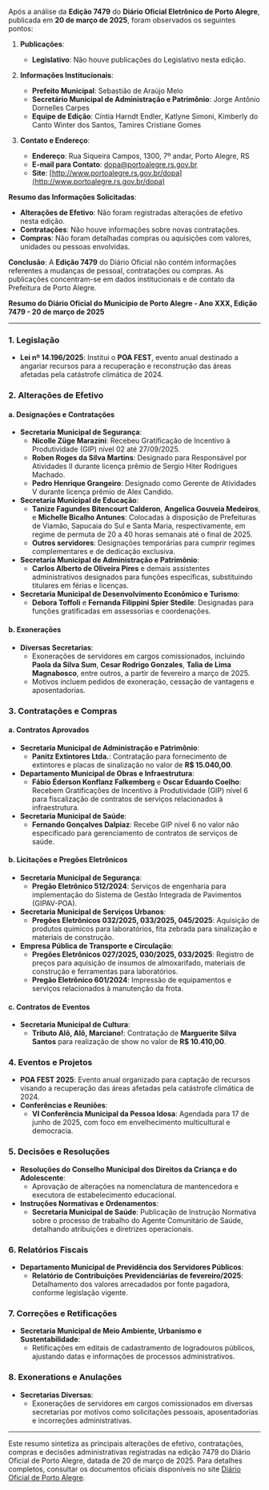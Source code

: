 Após a análise da **Edição 7479** do **Diário Oficial Eletrônico de Porto Alegre**, publicada em **20 de março de 2025**, foram observados os seguintes pontos:

1. **Publicações**:
   - **Legislativo**: Não houve publicações do Legislativo nesta edição.

2. **Informações Institucionais**:
   - **Prefeito Municipal**: Sebastião de Araújo Melo
   - **Secretário Municipal de Administração e Patrimônio**: Jorge Antônio Dornelles Carpes
   - **Equipe de Edição**: Cíntia Harndt Endler, Katlyne Simoni, Kimberly do Canto Winter dos Santos, Tamires Cristiane Gomes

3. **Contato e Endereço**:
   - **Endereço**: Rua Siqueira Campos, 1300, 7º andar, Porto Alegre, RS
   - **E-mail para Contato**: dopa@portoalegre.rs.gov.br
   - **Site**: [http://www.portoalegre.rs.gov.br/dopa](http://www.portoalegre.rs.gov.br/dopa)

**Resumo das Informações Solicitadas**:
- **Alterações de Efetivo**: Não foram registradas alterações de efetivo nesta edição.
- **Contratações**: Não houve informações sobre novas contratações.
- **Compras**: Não foram detalhadas compras ou aquisições com valores, unidades ou pessoas envolvidas.

**Conclusão**:
A **Edição 7479** do Diário Oficial não contém informações referentes a mudanças de pessoal, contratações ou compras. As publicações concentram-se em dados institucionais e de contato da Prefeitura de Porto Alegre.

**Resumo do Diário Oficial do Município de Porto Alegre - Ano XXX, Edição 7479 - 20 de março de 2025**

---

### **1. Legislação**
- **Lei nº 14.196/2025**: Institui o **POA FEST**, evento anual destinado a angariar recursos para a recuperação e reconstrução das áreas afetadas pela catástrofe climática de 2024.

### **2. Alterações de Efetivo**
#### **a. Designações e Contratações**
- **Secretaria Municipal de Segurança**:
  - **Nicolle Züge Marazini**: Recebeu Gratificação de Incentivo à Produtividade (GIP) nível 02 até 27/09/2025.
  - **Roben Roges da Silva Martins**: Designado para Responsável por Atividades II durante licença prêmio de Sergio Hiter Rodrigues Machado.
  - **Pedro Henrique Grangeiro**: Designado como Gerente de Atividades V durante licença prêmio de Alex Candido.
- **Secretaria Municipal de Educação**:
  - **Tanize Fagundes Bitencourt Calderon**, **Angelica Gouveia Medeiros**, e **Michelle Bicalho Antunes**: Colocadas à disposição de Prefeituras de Viamão, Sapucaia do Sul e Santa Maria, respectivamente, em regime de permuta de 20 a 40 horas semanais até o final de 2025.
  - **Outros servidores**: Designações temporárias para cumprir regimes complementares e de dedicação exclusiva.
- **Secretaria Municipal de Administração e Patrimônio**:
  - **Carlos Alberto de Oliveira Pires** e demais assistentes administrativos designados para funções específicas, substituindo titulares em férias e licenças.
- **Secretaria Municipal de Desenvolvimento Econômico e Turismo**:
  - **Debora Toffoli** e **Fernanda Filippini Spier Stedile**: Designadas para funções gratificadas em assessorias e coordenações.

#### **b. Exonerações**
- **Diversas Secretarias**:
  - Exonerações de servidores em cargos comissionados, incluindo **Paola da Silva Sum**, **Cesar Rodrigo Gonzales**, **Talia de Lima Magnabosco**, entre outros, a partir de fevereiro a março de 2025.
  - Motivos incluem pedidos de exoneração, cessação de vantagens e aposentadorias.

### **3. Contratações e Compras**
#### **a. Contratos Aprovados**
- **Secretaria Municipal de Administração e Patrimônio**:
  - **Panitz Extintores Ltda.**: Contratação para fornecimento de extintores e placas de sinalização no valor de **R$ 15.040,00**.
- **Departamento Municipal de Obras e Infraestrutura**:
  - **Fábio Éderson Konflanz Falkemberg** e **Oscar Eduardo Coelho**: Recebem Gratificações de Incentivo à Produtividade (GIP) nível 6 para fiscalização de contratos de serviços relacionados à infraestrutura.
- **Secretaria Municipal de Saúde**:
  - **Fernando Gonçalves Dalpiaz**: Recebe GIP nível 6 no valor não especificado para gerenciamento de contratos de serviços de saúde.

#### **b. Licitações e Pregões Eletrônicos**
- **Secretaria Municipal de Segurança**:
  - **Pregão Eletrônico 512/2024**: Serviços de engenharia para implementação do Sistema de Gestão Integrada de Pavimentos (GIPAV-POA).
- **Secretaria Municipal de Serviços Urbanos**:
  - **Pregões Eletrônicos 032/2025, 033/2025, 045/2025**: Aquisição de produtos químicos para laboratórios, fita zebrada para sinalização e materiais de construção.
- **Empresa Pública de Transporte e Circulação**:
  - **Pregões Eletrônicos 027/2025, 030/2025, 033/2025**: Registro de preços para aquisição de insumos de almoxarifado, materiais de construção e ferramentas para laboratórios.
  - **Pregão Eletrônico 601/2024**: Impressão de equipamentos e serviços relacionados à manutenção da frota.

#### **c. Contratos de Eventos**
- **Secretaria Municipal de Cultura**:
  - **Tributo Alô, Alô, Marciano!**: Contratação de **Marguerite Silva Santos** para realização de show no valor de **R$ 10.410,00**.

### **4. Eventos e Projetos**
- **POA FEST 2025**: Evento anual organizado para captação de recursos visando a recuperação das áreas afetadas pela catástrofe climática de 2024.
- **Conferências e Reuniões**:
  - **VI Conferência Municipal da Pessoa Idosa**: Agendada para 17 de junho de 2025, com foco em envelhecimento multicultural e democracia.

### **5. Decisões e Resoluções**
- **Resoluções do Conselho Municipal dos Direitos da Criança e do Adolescente**:
  - Aprovação de alterações na nomenclatura de mantencedora e executora de estabelecimento educacional.
- **Instruções Normativas e Ordenamentos**:
  - **Secretaria Municipal de Saúde**: Publicação de Instrução Normativa sobre o processo de trabalho do Agente Comunitário de Saúde, detalhando atribuições e diretrizes operacionais.

### **6. Relatórios Fiscais**
- **Departamento Municipal de Previdência dos Servidores Públicos**:
  - **Relatório de Contribuições Previdenciárias de fevereiro/2025**: Detalhamento dos valores arrecadados por fonte pagadora, conforme legislação vigente.

### **7. Correções e Retificações**
- **Secretaria Municipal de Meio Ambiente, Urbanismo e Sustentabilidade**:
  - Retificações em editais de cadastramento de logradouros públicos, ajustando datas e informações de processos administrativos.

### **8. Exonerations e Anulações**
- **Secretarias Diversas**:
  - Exonerações de servidores em cargos comissionados em diversas secretarias por motivos como solicitações pessoais, aposentadorias e incorreções administrativas.

---

Este resumo sintetiza as principais alterações de efetivo, contratações, compras e decisões administrativas registradas na edição 7479 do Diário Oficial de Porto Alegre, datada de 20 de março de 2025. Para detalhes completos, consultar os documentos oficiais disponíveis no site [Diário Oficial de Porto Alegre](http://www.portoalegre.rs.gov.br/dopa).
